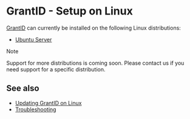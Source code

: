 ﻿# GrantID - Setup on Linux

[GrantID](../../index.md) can currently be installed on the following Linux distributions:

* [Ubuntu Server](install-ubuntu.md)
<!--
[Red Hat Enterprise Linux](install-rhel.md)
[Oracle Linux](install-oracle.md)
-->

> [!NOTE]
> Support for more distributions is coming soon. Please contact us if you need support for a specific distribution.

## See also

* [Updating GrantID on Linux](update.md)
* [Troubleshooting](troubleshoot/index.md)
